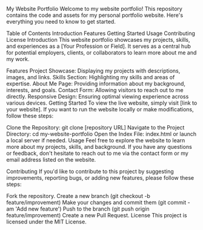 My Website Portfolio
Welcome to my website portfolio! This repository contains the code and assets for my personal portfolio website. Here's everything you need to know to get started.

Table of Contents
Introduction
Features
Getting Started
Usage
Contributing
License
Introduction
This website portfolio showcases my projects, skills, and experiences as a [Your Profession or Field]. It serves as a central hub for potential employers, clients, or collaborators to learn more about me and my work.

Features
Project Showcase: Displaying my projects with descriptions, images, and links.
Skills Section: Highlighting my skills and areas of expertise.
About Me Page: Providing information about my background, interests, and goals.
Contact Form: Allowing visitors to reach out to me directly.
Responsive Design: Ensuring optimal viewing experience across various devices.
Getting Started
To view the live website, simply visit [link to your website]. If you want to run the website locally or make modifications, follow these steps:

Clone the Repository: git clone [repository URL]
Navigate to the Project Directory: cd my-website-portfolio
Open the Index File: index.html or launch a local server if needed.
Usage
Feel free to explore the website to learn more about my projects, skills, and background. If you have any questions or feedback, don't hesitate to reach out to me via the contact form or my email address listed on the website.

Contributing
If you'd like to contribute to this project by suggesting improvements, reporting bugs, or adding new features, please follow these steps:

Fork the repository.
Create a new branch (git checkout -b feature/improvement)
Make your changes and commit them (git commit -am 'Add new feature')
Push to the branch (git push origin feature/improvement)
Create a new Pull Request.
License
This project is licensed under the MIT License.
